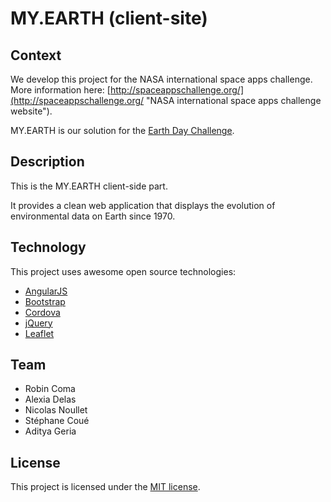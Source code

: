 
# MY.EARTH (client-site)

## Context

We develop this project for the NASA international space apps challenge. More information here: [http://spaceappschallenge.org/](http://spaceappschallenge.org/ "NASA international space apps challenge website").

MY.EARTH is our solution for the [Earth Day Challenge](http://spaceappschallenge.org/challenge/earth-day-challenge/ "Earth Day challenge website").

## Description

This is the MY.EARTH client-side part.

It provides a clean web application that displays the evolution of environmental data on Earth since 1970.

## Technology

This project uses awesome open source technologies:

* [AngularJS](http://angularjs.org/ "AngularJS website")
* [Bootstrap](http://twitter.github.io/bootstrap/ "Bootstrap website")
* [Cordova](http://cordova.apache.org/ "Cordova website")
* [jQuery](http://jquery.com/ "jQuery website")
* [Leaflet](http://leafletjs.com/ "Leaflet website")

## Team

* Robin Coma
* Alexia Delas
* Nicolas Noullet
* Stéphane Coué
* Aditya Geria

## License

This project is licensed under the [MIT license](http://opensource.org/licenses/MIT).

